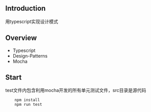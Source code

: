 ## Introduction  
用typescript实现设计模式

## Overview
- Typescript
- Design-Patterns
- Mocha

## Start
test文件内包含利用mocha开发的所有单元测试文件，src目录是源代码
```
    npm install
    npm run test
```